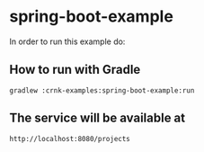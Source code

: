 # spring-boot-example

In order to run this example do:

## How to run with Gradle

	gradlew :crnk-examples:spring-boot-example:run

## The service will be available at
 
 	http://localhost:8080/projects
